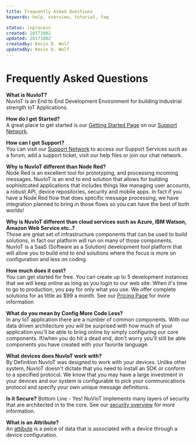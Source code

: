 ```yaml
---
title: Frequently Asked Questions
keywords: help, overview, tutorial, faq

status: inprocess
created: 20171002
updated: 20171002
createdby: Kevin D. Wolf
updatedby: Kevin D. Wolf
---
```

# Frequently Asked Questions

**What is NuvIoT?**  
NuvIoT is an End to End Development Environment for building Industrial strength IoT Applications.

**How do I get Started?**  
A great place to get started is our [Getting Started Page](http://support.nuviot.com/help.html#/GettingStarted.md) on our [Support Network](http://support.nuviot.com).

**How can I get Support?**  
You can visit our [Support Network](http://support.nuviot.com) to access our Support Services such as a forum, add a support ticket, visit our help files or join our chat network.

**Why is NuvIoT different than Node Red?**  
Node Red is an excellent tool for prototyping, and processing incoming messages.  NuvIoT is an end to 
end solution that allows for building sophisitcated applications that includes things like managing 
user accounts, a robust API, device repositories, security and mobile apps.  In fact if you have a Node Red
flow that does specific message processing, we have integration planned to bring in those flows so you 
can have the best of both worlds!

**Why is NuvIoT different than cloud services such as Azure, IBM Watson, Amazon Web Service etc..?**  
Those are great set of infrastructure components that can be used to build solutions, in fact our platform
will run on many of those components. NuvIoT is a SaaS (Software as a Solution) development tool platform that will 
allow you to build end to end solutions where the focus is more on configuration and less on coding.    

**How much does it cost?**  
You can get started for free.  You can create up to 5 development instances that we will keep online as long 
as you login to our web site.  When it's time to go to production, you pay for only what you use.  We offer 
complete solutions for as little as $99 a month.  See our [Pricing Page](https://www.IoTAppStudio.com/info/Pricing) for more information

**What do you mean by Config More Code Less?**  
In any IoT application there are a number of common components.  With our data driven architecture you will
be surprised with how much of your application you'll be able to bring online by simply configuring our core 
components.  If/when you do hit a dead end, don't worry you'll still be able components you have created with
your favorite language.

**What devices does NuvIoT work with?**  
By Definition NuvIoT was designed to work with your devices.  Unlike other system, NuvIoT doesn't dictate that you need
to install an SDK or conform to a specified protocol.  We know that you may have a large investment in your devices
and our system is configurable to pick your communications protocol and specify your own unique message definitions. 

**Is it Secure?**
Bottom Line - Yes!  NuVioT implements many layers of security that are architected in to the core.  See our [security overview](./Security/Index.md) for more information.

**What is an Attribute?**  
An [attibute](./Workflows/Attributes.md) is a peice of data that is associated with a device through a device configuration.

